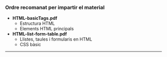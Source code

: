 ### Ordre recomanat per impartir el material

  - **HTML-basicTags.pdf**
    - Estructura HTML
	- Elements HTML principals
  - **HTML-list-form-table.pdf**
    - Llistes, taules i formularis en HTML
	- CSS bàsic
---
